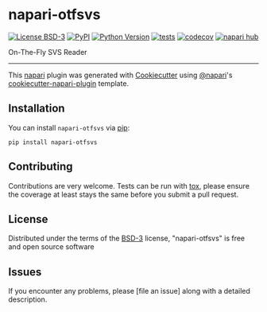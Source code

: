 # napari-otfsvs

[![License BSD-3](https://img.shields.io/pypi/l/napari-otfsvs.svg?color=green)](https://github.com/githubuser/napari-otfsvs/raw/main/LICENSE)
[![PyPI](https://img.shields.io/pypi/v/napari-otfsvs.svg?color=green)](https://pypi.org/project/napari-otfsvs)
[![Python Version](https://img.shields.io/pypi/pyversions/napari-otfsvs.svg?color=green)](https://python.org)
[![tests](https://github.com/githubuser/napari-otfsvs/workflows/tests/badge.svg)](https://github.com/githubuser/napari-otfsvs/actions)
[![codecov](https://codecov.io/gh/githubuser/napari-otfsvs/branch/main/graph/badge.svg)](https://codecov.io/gh/githubuser/napari-otfsvs)
[![napari hub](https://img.shields.io/endpoint?url=https://api.napari-hub.org/shields/napari-otfsvs)](https://napari-hub.org/plugins/napari-otfsvs)

On-The-Fly SVS Reader

----------------------------------

This [napari] plugin was generated with [Cookiecutter] using [@napari]'s [cookiecutter-napari-plugin] template.

<!--
Don't miss the full getting started guide to set up your new package:
https://github.com/napari/cookiecutter-napari-plugin#getting-started

and review the napari docs for plugin developers:
https://napari.org/stable/plugins/index.html
-->

## Installation

You can install `napari-otfsvs` via [pip]:

    pip install napari-otfsvs




## Contributing

Contributions are very welcome. Tests can be run with [tox], please ensure
the coverage at least stays the same before you submit a pull request.

## License

Distributed under the terms of the [BSD-3] license,
"napari-otfsvs" is free and open source software

## Issues

If you encounter any problems, please [file an issue] along with a detailed description.

[napari]: https://github.com/napari/napari
[Cookiecutter]: https://github.com/audreyr/cookiecutter
[@napari]: https://github.com/napari
[MIT]: http://opensource.org/licenses/MIT
[BSD-3]: http://opensource.org/licenses/BSD-3-Clause
[GNU GPL v3.0]: http://www.gnu.org/licenses/gpl-3.0.txt
[GNU LGPL v3.0]: http://www.gnu.org/licenses/lgpl-3.0.txt
[Apache Software License 2.0]: http://www.apache.org/licenses/LICENSE-2.0
[Mozilla Public License 2.0]: https://www.mozilla.org/media/MPL/2.0/index.txt
[cookiecutter-napari-plugin]: https://github.com/napari/cookiecutter-napari-plugin

[napari]: https://github.com/napari/napari
[tox]: https://tox.readthedocs.io/en/latest/
[pip]: https://pypi.org/project/pip/
[PyPI]: https://pypi.org/
